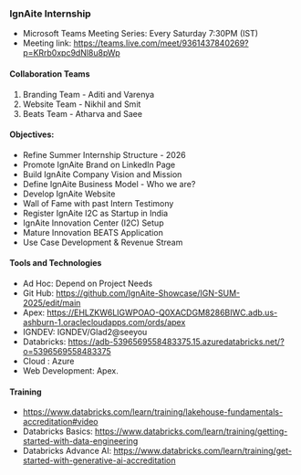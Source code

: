 ### IgnAite Internship
- Microsoft Teams Meeting Series: Every Saturday 7:30PM (IST)
- Meeting link: https://teams.live.com/meet/9361437840269?p=KRrb0xpc9dNl8u8pWp

#### Collaboration Teams
1. Branding Team - Aditi and Varenya
2. Website Team - Nikhil and Smit
3. Beats Team - Atharva and Saee

#### Objectives:
- Refine Summer Internship Structure - 2026
- Promote IgnAite Brand on LinkedIn Page
- Build IgnAite Company Vision and Mission
- Define IgnAite Business Model - Who we are?
- Develop IgnAite Website
- Wall of Fame with past Intern Testimony
- Register IgnAite I2C as Startup in India
- IgnAite Innovation Center (I2C) Setup
- Mature Innovation BEATS Application
- Use Case Development & Revenue Stream

#### Tools and Technologies
- Ad Hoc: Depend on Project Needs
- Git Hub: https://github.com/IgnAite-Showcase/IGN-SUM-2025/edit/main
- Apex: https://EHLZKW6LIGWPOAO-Q0XACDGM8286BIWC.adb.us-ashburn-1.oraclecloudapps.com/ords/apex
- IGNDEV: IGNDEV/Glad2@seeyou
- Databricks: https://adb-5396569558483375.15.azuredatabricks.net/?o=5396569558483375
- Cloud : Azure
- Web Development: Apex.

#### Training
- https://www.databricks.com/learn/training/lakehouse-fundamentals-accreditation#video
- Databricks Basics: https://www.databricks.com/learn/training/getting-started-with-data-engineering
- Databricks Advance AI: https://www.databricks.com/learn/training/get-started-with-generative-ai-accreditation

